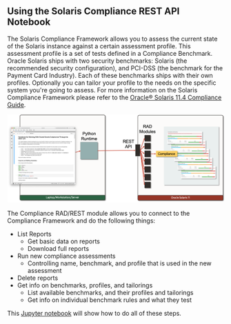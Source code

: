 ## Using the Solaris Compliance REST API Notebook

The Solaris Compliance Framework allows you to assess the current state of the Solaris instance against a certain assessment profile. This assessment profile is a set of tests defined in a Compliance Benchmark. Oracle Solaris ships with two security benchmarks: Solaris (the recommended security configuration), and PCI-DSS (the benchmark for the Payment Card Industry). Each of these benchmarks ships with their own profiles. Optionally you can tailor your profile to the needs on the specific system you're going to assess. For more information on the Solaris Compliance Framework please refer to the [Oracle® Solaris 11.4 Compliance Guide](https://docs.oracle.com/cd/E37838_01/html/E61020/index.html).

![Compliance_REST_API_Jupyter](/REST/python/notebooks/Images/Compliance_REST_API_Jupyter.png)

The Compliance RAD/REST module allows you to connect to the Compliance Framework and do the following things:

- List Reports
  - Get basic data on reports
  - Download full reports
- Run new compliance assessments
  - Controlling name, benchmark, and profile that is used in the new assessment
- Delete reports
- Get info on benchmarks, profiles, and tailorings
  - List available benchmarks, and their profiles and tailorings
  - Get info on individual benchmark rules and what they test 

This [Jupyter notebook](rad_rest_compliance.ipynb) will show how to do all of these steps.

